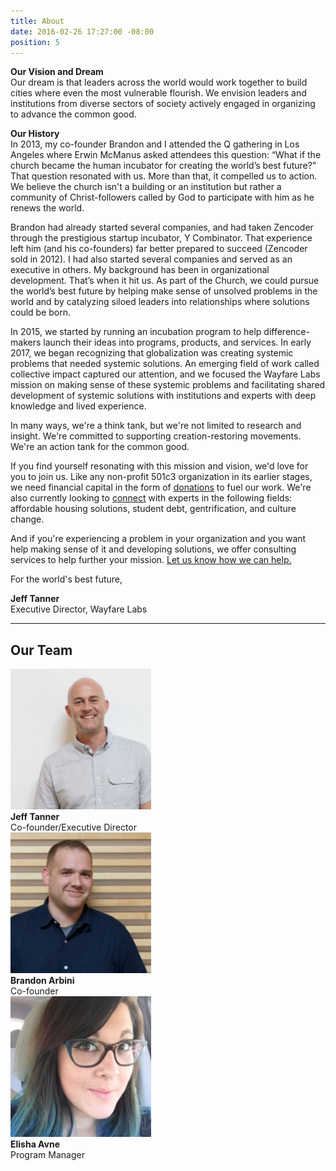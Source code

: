 ```yaml
---
title: About
date: 2016-02-26 17:27:00 -08:00
position: 5
---
```


**Our Vision and Dream**  
Our dream is that leaders across the world would work together to build cities where even the most vulnerable flourish. We envision leaders and institutions from diverse sectors of society actively engaged in organizing to advance the common good.

**Our History**  
In 2013, my co-founder Brandon and I attended the Q gathering in Los Angeles where Erwin McManus asked attendees this question: “What if the church became the human incubator for creating the world’s best future?” That question resonated with us. More than that, it compelled us to action. We believe the church isn't a building or an institution but rather a community of Christ-followers called by God to participate with him as he renews the world.

Brandon had already started several companies, and had taken Zencoder through the prestigious startup incubator, Y Combinator. That experience left him (and his co-founders) far better prepared to succeed (Zencoder sold in 2012). I had also started several companies and served as an executive in others. My background has been in organizational development. That’s when it hit us. As part of the Church, we could pursue the world’s best future by helping make sense of unsolved problems in the world and by catalyzing siloed leaders into relationships where solutions could be born.

In 2015, we started by running an incubation program to help difference-makers launch their ideas into programs, products, and services. In early 2017, we began recognizing that globalization was creating systemic problems that needed systemic solutions. An emerging field of work called collective impact captured our attention, and we focused the Wayfare Labs mission on making sense of these systemic problems and facilitating shared development of systemic solutions with institutions and experts with deep knowledge and lived experience. 

In many ways, we're a think tank, but we're not limited to research and insight. We're committed to supporting creation-restoring movements. We're an action tank for the common good.

If you find yourself resonating with this mission and vision, we'd love for you to join us. Like any non-profit 501c3 organization in its earlier stages, we need financial capital in the form of [donations](https://wayfarelabs.givingfuel.com/general-fund) to fuel our work. We're also currently looking to [connect](/contact) with experts in the following fields: affordable housing solutions, student debt, gentrification, and culture change. 

And if you're experiencing a problem in your organization and you want help making sense of it and developing solutions, we offer consulting services to help further your mission. [Let us know how we can help.](/contact)

For the world's best future,

**Jeff Tanner**  
Executive Director, Wayfare Labs

---

## Our Team

<div class="container">
  <div class="row uniform">
    <div class="3u 6u(medium) 12u$(xsmall)">
      <span class="image"><img src="/images/jeff.jpg" alt="Jeff Tanner" width="225"></span><br>
      <strong>Jeff Tanner</strong><br>
      Co-founder/Executive Director
    </div>
    <div class="3u 6u$(medium) 12u$(xsmall)">
      <span class="image"><img src="/images/brandon.jpg" alt="Brandon Arbini" width="225"></span><br>
      <strong>Brandon Arbini</strong><br>
      Co-founder
    </div>
    <div class="3u 6u(medium) 12u$(xsmall)">
      <span class="image"><img src="/images/elisha.jpg" alt="Elisha Avne" width="225"></span><br>
      <strong>Elisha Avne</strong><br>
      Program Manager
    </div>
  </div>
</div>

